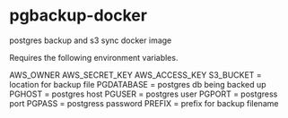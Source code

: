 # pgbackup-docker
postgres backup and s3 sync docker image

Requires the following environment variables.

AWS_OWNER
AWS_SECRET_KEY
AWS_ACCESS_KEY
S3_BUCKET = location for backup file
PGDATABASE = postgres db being backed up
PGHOST = postgres host
PGUSER = postgres user
PGPORT = postgress port
PGPASS = postgress password
PREFIX = prefix for backup filename
